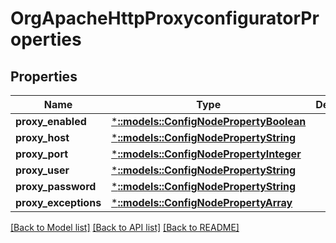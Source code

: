 # OrgApacheHttpProxyconfiguratorProperties

## Properties
Name | Type | Description | Notes
------------ | ------------- | ------------- | -------------
**proxy_enabled** | [***::models::ConfigNodePropertyBoolean**](configNodePropertyBoolean.md) |  | [optional] 
**proxy_host** | [***::models::ConfigNodePropertyString**](configNodePropertyString.md) |  | [optional] 
**proxy_port** | [***::models::ConfigNodePropertyInteger**](configNodePropertyInteger.md) |  | [optional] 
**proxy_user** | [***::models::ConfigNodePropertyString**](configNodePropertyString.md) |  | [optional] 
**proxy_password** | [***::models::ConfigNodePropertyString**](configNodePropertyString.md) |  | [optional] 
**proxy_exceptions** | [***::models::ConfigNodePropertyArray**](configNodePropertyArray.md) |  | [optional] 

[[Back to Model list]](../README.md#documentation-for-models) [[Back to API list]](../README.md#documentation-for-api-endpoints) [[Back to README]](../README.md)


